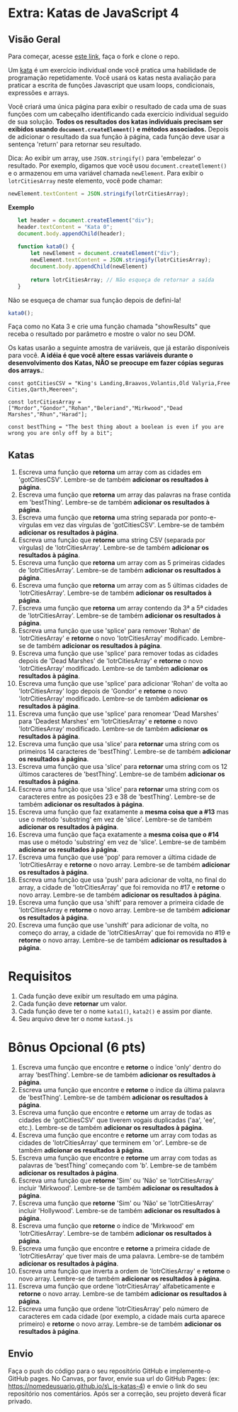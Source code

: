 # Extra: Katas de JavaScript 4

## Visão Geral

Para começar, acesse [este link](https://gitlab.com/kenzie-academy-brasil/se/fe/getting-started-with-javascript/s_js-katas-4), faça o fork e clone o repo.


Um [kata](https://en.wikipedia.org/wiki/Kata_(programming)) é um exercício individual onde você pratica uma habilidade de programação repetidamente. Você usará os katas nesta avaliação para praticar a escrita de funções Javascript que usam loops, condicionais, expressões e arrays.

Você criará uma única página para exibir o resultado de cada uma de suas funções com um cabeçalho identificando cada exercício individual seguido de sua solução. **Todos os resultados dos katas individuais precisam ser exibidos usando `document.createElement()` e métodos associados.** Depois de adicionar o resultado da sua função à página, cada função deve usar a sentença 'return' para retornar seu resultado.


Dica: Ao exibir um array, use `JSON.stringify()` para 'embelezar' o resultado. Por exemplo, digamos que você usou `document.createElement()` e o armazenou em uma variável chamada `newElement`. Para exibir o `lotrCitiesArray` neste elemento, você pode chamar:

```js
newElement.textContent = JSON.stringify(lotrCitiesArray);
```

**Exemplo**

```js
   let header = document.createElement("div");
   header.textContent = "Kata 0";
   document.body.appendChild(header);
 
   function kata0() {
       let newElement = document.createElement("div");
       newElement.textContent = JSON.stringify(lotrCitiesArray);
       document.body.appendChild(newElement)
 
       return lotrCitiesArray; // Não esqueça de retornar a saída
   }
``` 

Não se esqueça de chamar sua função depois de defini-la!

```js
kata0();
```

Faça como no Kata 3 e crie uma função chamada "showResults" que receba o resultado por parâmetro e mostre o valor no seu DOM.

Os katas usarão a seguinte amostra de variáveis, que já estarão disponíveis para você. **A idéia é que você altere essas variáveis durante o desenvolvimento dos Katas, NÃO se preocupe em fazer cópias seguras dos arrays.**:

`const gotCitiesCSV = "King's Landing,Braavos,Volantis,Old Valyria,Free Cities,Qarth,Meereen";`

`const lotrCitiesArray = ["Mordor","Gondor","Rohan","Beleriand","Mirkwood","Dead Marshes","Rhun","Harad"];`

`const bestThing = "The best thing about a boolean is even if you are wrong you are only off by a bit";`

## Katas

1. Escreva uma função que **retorna** um array com as cidades em 'gotCitiesCSV'. Lembre-se de também **adicionar os resultados à página**.
2. Escreva uma função que **retorna** um array das palavras na frase contida em 'bestThing'. Lembre-se de também **adicionar os resultados à página**.
3. Escreva uma função que **retorna** uma string separada por ponto-e-vírgulas em vez das vírgulas de 'gotCitiesCSV'. Lembre-se de também **adicionar os resultados à página**.
4. Escreva uma função que **retorne** uma string CSV (separada por vírgulas) de 'lotrCitiesArray'. Lembre-se de também **adicionar os resultados à página**.
5. Escreva uma função que **retorna** um array com as 5 primeiras cidades de 'lotrCitiesArray'. Lembre-se de também **adicionar os resultados à página**.
6. Escreva uma função que **retorna** um array com as 5 últimas cidades de 'lotrCitiesArray'. Lembre-se de também **adicionar os resultados à página**.
7. Escreva uma função que **retorna** um array contendo da 3ª a 5ª cidades de 'lotrCitiesArray'. Lembre-se de também **adicionar os resultados à página**.
8. Escreva uma função que use 'splice' para remover 'Rohan' de 'lotrCitiesArray' e **retorne** o novo 'lotrCitiesArray' modificado. Lembre-se de também **adicionar os resultados à página**.
9. Escreva uma função que use 'splice' para remover todas as cidades depois de 'Dead Marshes' de 'lotrCitiesArray' e **retorne** o novo 'lotrCitiesArray' modificado. Lembre-se de também **adicionar os resultados à página**.
10. Escreva uma função que use 'splice' para adicionar 'Rohan' de volta ao 'lotrCitiesArray' logo depois de 'Gondor' e **retorne** o novo 'lotrCitiesArray' modificado. Lembre-se de também **adicionar os resultados à página**.
11. Escreva uma função que use 'splice' para renomear 'Dead Marshes' para 'Deadest Marshes' em 'lotrCitiesArray' e **retorne** o novo 'lotrCitiesArray' modificado. Lembre-se de também **adicionar os resultados à página**.
12. Escreva uma função que usa 'slice' para **retornar** uma string com os primeiros 14 caracteres de 'bestThing'.  Lembre-se de também **adicionar os resultados à página**.
13. Escreva uma função que usa 'slice' para **retornar** uma string com os 12 últimos caracteres de 'bestThing'. Lembre-se de também **adicionar os resultados à página**.
14. Escreva uma função que usa 'slice' para **retornar** uma string com os caracteres entre as posições 23 e 38 de 'bestThing'. Lembre-se de também **adicionar os resultados à página**.
15. Escreva uma função que faz exatamente a **mesma coisa que a #13** mas use o método 'substring' em vez de 'slice'. Lembre-se de também **adicionar os resultados à página**.
16. Escreva uma função que faça exatamente a **mesma coisa que o #14** mas use o método 'substring' em vez de 'slice'. Lembre-se de também **adicionar os resultados à página**.
17. Escreva uma função que use 'pop' para remover a última cidade de 'lotrCitiesArray e **retorne** o novo array. Lembre-se de também **adicionar os resultados à página**.
18. Escreva uma função que usa 'push' para adicionar de volta, no final do array, a cidade de 'lotrCitiesArray' que foi removida no #17 e **retorne** o novo array. Lembre-se de também **adicionar os resultados à página**.
19. Escreva uma função que usa 'shift' para remover a primeira cidade de 'lotrCitiesArray e **retorne** o novo array. Lembre-se de também **adicionar os resultados à página**.
20. Escreva uma função que use 'unshift' para adicionar de volta, no começo do array, a cidade de 'lotrCitiesArray' que foi removida no #19 e **retorne** o novo array. Lembre-se de também **adicionar os resultados à página**.

# Requisitos

1. Cada função deve exibir um resultado em uma página.
2. Cada função deve **retornar** um valor.
3. Cada função deve ter o nome `kata1()`, `kata2()` e assim por diante.
4. Seu arquivo deve ter o nome `katas4.js`

# Bônus Opcional (6 pts)

1. Escreva uma função que encontre e **retorne** o índice 'only' dentro do array 'bestThing'. Lembre-se de também **adicionar os resultados à página**.
2. Escreva uma função que encontre e **retorne** o índice da última palavra de 'bestThing'. Lembre-se de também **adicionar os resultados à página**.
3. Escreva uma função que encontre e **retorne** um array de todas as cidades de 'gotCitiesCSV' que tiverem vogais duplicadas ('aa', 'ee', etc.). Lembre-se de também **adicionar os resultados à página**.
4. Escreva uma função que encontre e **retorne** um array com todas as cidades de 'lotrCitiesArray' que terminem em 'or'. Lembre-se de também **adicionar os resultados à página**.
5. Escreva uma função que encontre e **retorne** um array com todas as palavras de 'bestThing' começando com 'b'. Lembre-se de também **adicionar os resultados à página**.
6. Escreva uma função que **retorne** 'Sim' ou 'Não' se 'lotrCitiesArray' incluir 'Mirkwood'. Lembre-se de também **adicionar os resultados à página**.
7. Escreva uma função que **retorne** 'Sim' ou 'Não' se 'lotrCitiesArray' incluir 'Hollywood'. Lembre-se de também **adicionar os resultados à página**.
8. Escreva uma função que **retorne** o índice de 'Mirkwood' em 'lotrCitiesArray'. Lembre-se de também **adicionar os resultados à página**.
9. Escreva uma função que encontre e **retorne** a primeira cidade de 'lotrCitiesArray' que tiver mais de uma palavra. Lembre-se de também **adicionar os resultados à página**.
10. Escreva uma função que inverta a ordem de 'lotrCitiesArray' e **retorne** o novo array. Lembre-se de também **adicionar os resultados à página**.
11. Escreva uma função que ordene 'lotrCitiesArray' alfabeticamente e **retorne** o novo array. Lembre-se de também **adicionar os resultados à página**.
12. Escreva uma função que ordene 'lotrCitiesArray' pelo número de caracteres em cada cidade (por exemplo, a cidade mais curta aparece primeiro) e **retorne** o novo array. Lembre-se de também **adicionar os resultados à página**.

## Envio

Faça o push do código para o seu repositório GitHub e implemente-o GitHub pages. No Canvas, por favor, envie sua url do GitHub Pages: (ex: https://nomedeusuario.github.io/s\_js-katas-4) e envie o link do seu repositório nos comentários. Após ser a correção, seu projeto deverá ficar privado.
